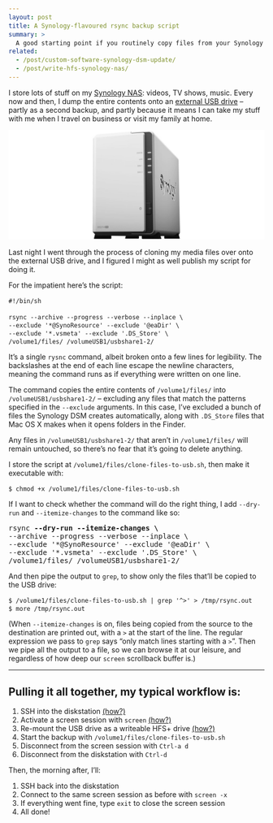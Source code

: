 ```yaml
---
layout: post
title: A Synology-flavoured rsync backup script
summary: >
  A good starting point if you routinely copy files from your Synology DiskStation NAS onto an external USB drive, or a remote server.
related:
  - /post/custom-software-synology-dsm-update/
  - /post/write-hfs-synology-nas/
---
```


I store lots of stuff on my [Synology NAS](/post/getting-started-ds214se-nas): videos, TV shows, music. Every now and then, I dump the entire contents onto an [external USB drive](/post/write-hfs-synology-nas) – partly as a second backup, and partly because it means I can take my stuff with me when I travel on business or visit my family at home.

![Synology DS214se](/media/ds214se.jpg)

Last night I went through the process of cloning my media files over onto the external USB drive, and I figured I might as well publish my script for doing it.

For the impatient here’s the script:

~~~
#!/bin/sh

rsync --archive --progress --verbose --inplace \
--exclude '*@SynoResource' --exclude '@eaDir' \
--exclude '*.vsmeta' --exclude '.DS_Store' \
/volume1/files/ /volumeUSB1/usbshare1-2/
~~~

It’s a single `rysnc` command, albeit broken onto a few lines for legibility. The backslashes at the end of each line escape the newline characters, meaning the command runs as if everything were written on one line.

The command copies the entire contents of `/volume1/files/` into `/volumeUSB1/usbshare1-2/` – excluding any files that match the patterns specified in the `--exclude` arguments. In this case, I’ve excluded a bunch of files the Synology DSM creates automatically, along with `.DS_Store` files that Mac OS X makes when it opens folders in the Finder.

Any files in `/volumeUSB1/usbshare1-2/` that aren’t in `/volume1/files/` will remain untouched, so there’s no fear that it’s going to delete anything.

I store the script at `/volume1/files/clone-files-to-usb.sh`, then make it executable with:

~~~
$ chmod +x /volume1/files/clone-files-to-usb.sh
~~~

If I want to check whether the command will do the right thing, I add `--dry-run` and `--itemize-changes` to the command like so:

<pre>
rsync <b>--dry-run --itemize-changes \</b>
--archive --progress --verbose --inplace \
--exclude '*@SynoResource' --exclude '@eaDir' \
--exclude '*.vsmeta' --exclude '.DS_Store' \
/volume1/files/ /volumeUSB1/usbshare1-2/
</pre>

And then pipe the output to `grep`, to show only the files that’ll be copied to the USB drive:

~~~
$ /volume1/files/clone-files-to-usb.sh | grep '^>' > /tmp/rsync.out
$ more /tmp/rsync.out
~~~

(When `--itemize-changes` is on, files being copied from the source to the destination are printed out, with a `>` at the start of the line. The regular expression we pass to `grep` says “only match lines starting with a `>`”. Then we pipe all the output to a file, so we can browse it at our leisure, and regardless of how deep our `screen` scrollback buffer is.)

---

## Pulling it all together, my typical workflow is:

1. SSH into the diskstation [(how?)](/post/ds214se-under-the-hood)
2. Activate a screen session with `screen` [(how?)](/post/write-hfs-synology-nas#fn:1)
3. Re-mount the USB drive as a writeable HFS+ drive [(how?)](/post/write-hfs-synology-nas)
4. Start the backup with `/volume1/files/clone-files-to-usb.sh`
5. Disconnect from the screen session with `Ctrl-a d`
6. Disconnect from the diskstation with `Ctrl-d`

Then, the morning after, I’ll:

1. SSH back into the diskstation
2. Connect to the same screen session as before with `screen -x`
3. If everything went fine, type `exit` to close the screen session
4. All done!
